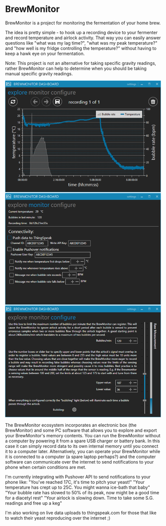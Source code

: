 BrewMonitor
===========
BrewMonitor is a project for monitoring the fermentation of your home brew.

The idea is pretty simple - to hook up a recording device to your fermenter and record temperature and airlock activity. That way you can easily answer questions like "what was my lag time?", "what was my peak temperature?" and "how well is my fridge controlling the temperature?" without having to keep a hawk eye on your fermentation.

Note: This project is not an alternative for taking specific gravity readings, rather BrewMonitor can help to determine when you should be taking manual specific gravity readings.

![alt tag](https://github.com/DigitalHomebrew/BrewMonitor/blob/master/Images/explore%20screenshot.png?raw=true)
![alt tag](https://github.com/DigitalHomebrew/BrewMonitor/blob/master/Images/monitor%20screenshot.png?raw=true)
![alt tag](https://github.com/DigitalHomebrew/BrewMonitor/blob/master/Images/configure%20screenshot.png?raw=true)

The BrewMonitor ecosystem incorporates an electronic box (the BrewMonitor) and some PC software that allows you to explore and export your BrewMonitor's memory contents. You can run the BrewMonitor without a computer by powering it from a spare USB charger or battery bank. In this case it can simply record data to its own internal memory until you connect it to a computer later. Alternatively, you can operate your BrewMonitor while it is connected to a computer (a spare laptop perhaps?) and the computer software can communicate over the internet to send notifications to your phone when certain conditions are met.

I'm currently integrating with Pushover API to send notifications to your phone like:
"You've reached 17C, it's time to pitch your yeast!"
"Your temperature has crept up to 25C. You might wanna ice-bath that baby"
"Your bubble rate has slowed to 50% of its peak, now might be a good time for a diacetyl rest"
"Your airlock is slowing down. Time to take some S.G. readings and free up a keg"

I'm also working on live data uploads to thingspeak.com for those that like to watch their yeast reproducing over the internet ;)
